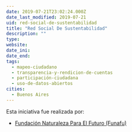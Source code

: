 ```yaml
---
date: 2019-07-21T23:02:24.000Z
date_last_modified: 2019-07-21
uid: red-social-de-sustentabilidad
title: "Red Social De Sustentabilidad"
description: ""
type: 
website: 
date_ini: 
date_end: 
tags:
  - mapeo-ciudadano
  - transparencia-y-rendicion-de-cuentas
  - participación-ciudadana
  - uso-de-datos-abiertos
cities: 
  - Buenos Aires
---
```


Esta iniciativa fue realizada por:

- [Fundación Naturaleza Para El Futuro (Funafu)](/organizaciones/fundacion-naturaleza-para-el-futuro-funafu)

